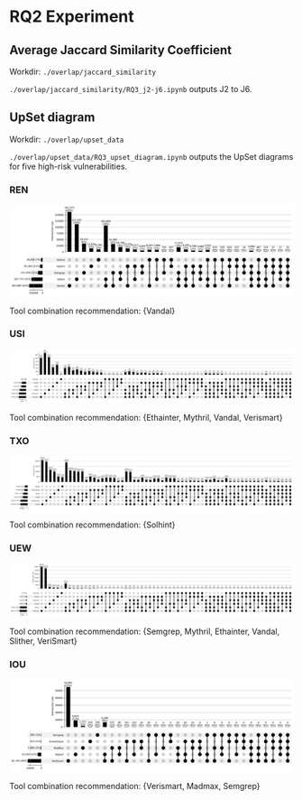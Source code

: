 # RQ2 Experiment

## Average Jaccard Similarity Coefficient

Workdir: `./overlap/jaccard_similarity`

`./overlap/jaccard_similarity/RQ3_j2-j6.ipynb` outputs J2 to J6.

## UpSet diagram

Workdir: `./overlap/upset_data`

`./overlap/upset_data/RQ3_upset_diagram.ipynb` outputs the UpSet diagrams for five high-risk vulnerabilities.

### REN

![REN](./overlap/upset_data/RQ3_upset_graph_SWC-107.png)

Tool combination recommendation: {Vandal}

### USI

![USI](./overlap/upset_data/RQ3_upset_graph_SWC-106.png)


Tool combination recommendation: {Ethainter, Mythril, Vandal, Verismart}

### TXO

![TXO](./overlap/upset_data/RQ3_upset_graph_SWC-115.png)

Tool combination recommendation: {Solhint}

### UEW

![UEW](./overlap/upset_data/RQ3_upset_graph_SWC-105.png)

Tool combination recommendation: {Semgrep, Mythril, Ethainter, Vandal, Slither, VeriSmart}

### IOU

![IOU](./overlap/upset_data/RQ3_upset_graph_SWC-101.png)

Tool combination recommendation: {Verismart, Madmax, Semgrep}